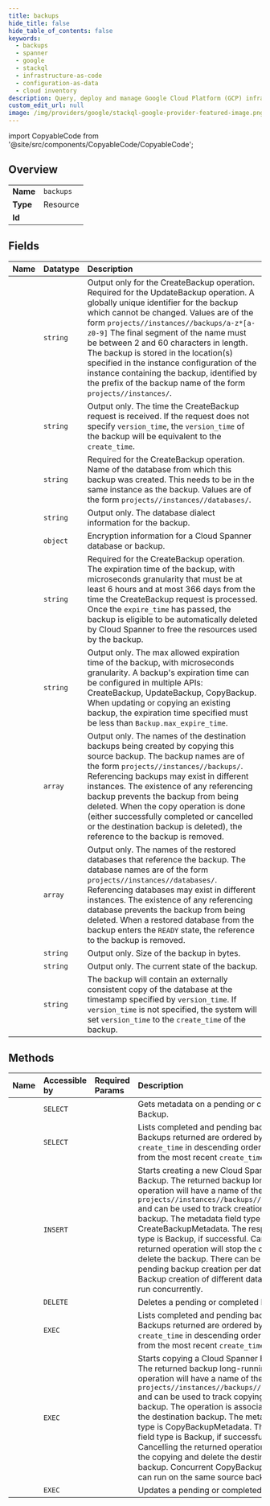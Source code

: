 ```yaml
---
title: backups
hide_title: false
hide_table_of_contents: false
keywords:
  - backups
  - spanner
  - google    
  - stackql
  - infrastructure-as-code
  - configuration-as-data
  - cloud inventory
description: Query, deploy and manage Google Cloud Platform (GCP) infrastructure and resources using SQL
custom_edit_url: null
image: /img/providers/google/stackql-google-provider-featured-image.png
---
```


import CopyableCode from '@site/src/components/CopyableCode/CopyableCode';




## Overview
<table><tbody>
<tr><td><b>Name</b></td><td><code>backups</code></td></tr>
<tr><td><b>Type</b></td><td>Resource</td></tr>
<tr><td><b>Id</b></td><td><CopyableCode code="google.spanner.backups" /></td></tr>
</tbody></table>

## Fields
| Name | Datatype | Description |
|:-----|:---------|:------------|
| <CopyableCode code="name" /> | `string` | Output only for the CreateBackup operation. Required for the UpdateBackup operation. A globally unique identifier for the backup which cannot be changed. Values are of the form `projects//instances//backups/a-z*[a-z0-9]` The final segment of the name must be between 2 and 60 characters in length. The backup is stored in the location(s) specified in the instance configuration of the instance containing the backup, identified by the prefix of the backup name of the form `projects//instances/`. |
| <CopyableCode code="createTime" /> | `string` | Output only. The time the CreateBackup request is received. If the request does not specify `version_time`, the `version_time` of the backup will be equivalent to the `create_time`. |
| <CopyableCode code="database" /> | `string` | Required for the CreateBackup operation. Name of the database from which this backup was created. This needs to be in the same instance as the backup. Values are of the form `projects//instances//databases/`. |
| <CopyableCode code="databaseDialect" /> | `string` | Output only. The database dialect information for the backup. |
| <CopyableCode code="encryptionInfo" /> | `object` | Encryption information for a Cloud Spanner database or backup. |
| <CopyableCode code="expireTime" /> | `string` | Required for the CreateBackup operation. The expiration time of the backup, with microseconds granularity that must be at least 6 hours and at most 366 days from the time the CreateBackup request is processed. Once the `expire_time` has passed, the backup is eligible to be automatically deleted by Cloud Spanner to free the resources used by the backup. |
| <CopyableCode code="maxExpireTime" /> | `string` | Output only. The max allowed expiration time of the backup, with microseconds granularity. A backup's expiration time can be configured in multiple APIs: CreateBackup, UpdateBackup, CopyBackup. When updating or copying an existing backup, the expiration time specified must be less than `Backup.max_expire_time`. |
| <CopyableCode code="referencingBackups" /> | `array` | Output only. The names of the destination backups being created by copying this source backup. The backup names are of the form `projects//instances//backups/`. Referencing backups may exist in different instances. The existence of any referencing backup prevents the backup from being deleted. When the copy operation is done (either successfully completed or cancelled or the destination backup is deleted), the reference to the backup is removed. |
| <CopyableCode code="referencingDatabases" /> | `array` | Output only. The names of the restored databases that reference the backup. The database names are of the form `projects//instances//databases/`. Referencing databases may exist in different instances. The existence of any referencing database prevents the backup from being deleted. When a restored database from the backup enters the `READY` state, the reference to the backup is removed. |
| <CopyableCode code="sizeBytes" /> | `string` | Output only. Size of the backup in bytes. |
| <CopyableCode code="state" /> | `string` | Output only. The current state of the backup. |
| <CopyableCode code="versionTime" /> | `string` | The backup will contain an externally consistent copy of the database at the timestamp specified by `version_time`. If `version_time` is not specified, the system will set `version_time` to the `create_time` of the backup. |
## Methods
| Name | Accessible by | Required Params | Description |
|:-----|:--------------|:----------------|:------------|
| <CopyableCode code="projects_instances_backups_get" /> | `SELECT` | <CopyableCode code="backupsId, instancesId, projectsId" /> | Gets metadata on a pending or completed Backup. |
| <CopyableCode code="projects_instances_backups_list" /> | `SELECT` | <CopyableCode code="instancesId, projectsId" /> | Lists completed and pending backups. Backups returned are ordered by `create_time` in descending order, starting from the most recent `create_time`. |
| <CopyableCode code="projects_instances_backups_create" /> | `INSERT` | <CopyableCode code="instancesId, projectsId" /> | Starts creating a new Cloud Spanner Backup. The returned backup long-running operation will have a name of the format `projects//instances//backups//operations/` and can be used to track creation of the backup. The metadata field type is CreateBackupMetadata. The response field type is Backup, if successful. Cancelling the returned operation will stop the creation and delete the backup. There can be only one pending backup creation per database. Backup creation of different databases can run concurrently. |
| <CopyableCode code="projects_instances_backups_delete" /> | `DELETE` | <CopyableCode code="backupsId, instancesId, projectsId" /> | Deletes a pending or completed Backup. |
| <CopyableCode code="_projects_instances_backups_list" /> | `EXEC` | <CopyableCode code="instancesId, projectsId" /> | Lists completed and pending backups. Backups returned are ordered by `create_time` in descending order, starting from the most recent `create_time`. |
| <CopyableCode code="projects_instances_backups_copy" /> | `EXEC` | <CopyableCode code="instancesId, projectsId" /> | Starts copying a Cloud Spanner Backup. The returned backup long-running operation will have a name of the format `projects//instances//backups//operations/` and can be used to track copying of the backup. The operation is associated with the destination backup. The metadata field type is CopyBackupMetadata. The response field type is Backup, if successful. Cancelling the returned operation will stop the copying and delete the destination backup. Concurrent CopyBackup requests can run on the same source backup. |
| <CopyableCode code="projects_instances_backups_patch" /> | `EXEC` | <CopyableCode code="backupsId, instancesId, projectsId" /> | Updates a pending or completed Backup. |
